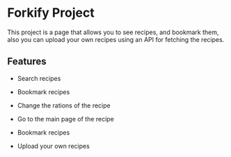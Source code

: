 # Forkify Project

This project is a page that allows you to see recipes, and bookmark them, also you can upload your own recipes using an API for fetching the recipes.

## Features

- Search recipes

- Bookmark recipes

- Change the rations of the recipe

- Go to the main page of the recipe

- Bookmark recipes

- Upload your own recipes

